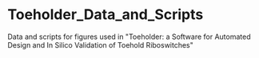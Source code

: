 # Toeholder_Data_and_Scripts
Data and scripts for figures used in "Toeholder: a Software for Automated Design and In Silico Validation of Toehold Riboswitches"
